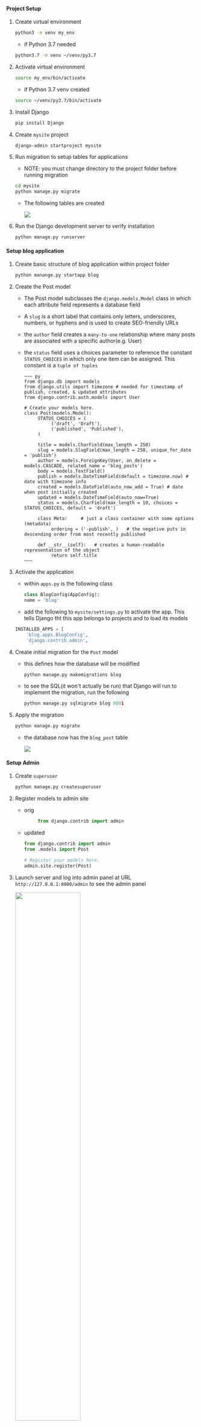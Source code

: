 #### Project Setup

1) Create virtual environment

     ~~~ bash
     python3 -m venv my_env
     ~~~

     - if Python 3.7 needed

     ~~~ bash
     python3.7 -m venv ~/venv/py3.7
     ~~~



2) Activate virtual environment

     ~~~ bash
     source my_env/bin/activate
     ~~~

     - if Python 3.7 venv created

     ~~~ bash
     source ~/venv/py3.7/bin/activate
     ~~~

3) Install Django

    ~~~ bash
    pip install Django
    ~~~


4) Create `mysite` project

    ~~~ bash
    django-admin startproject mysite
    ~~~

5) Run migration to setup tables for applications

    - NOTE: you must change directory to the project folder before running migration

    ~~~ bash
    cd mysite
    python manage.py migrate
    ~~~

    - The following tables are created

        <img src = "First_Migration_.png"/> 

6) Run the Django development server to verify installation

    ~~~ bash
    python manage.py runserver
    ~~~

#### Setup blog application

1) Create basic structure of blog application within project folder

    ~~~ py
    python manange.py startapp blog 
    ~~~

2) Create the Post model
    - The Post model subclasses the `django.models.Model` class in which each attribute field represents a database field
    - A `slug` is a short label that contains only letters, underscores, numbers, or hyphens and is used to create SEO-friendly URLs
    - the `author` field creates a `many-to-one` relationship where many posts are associated with a specific author(e.g. User)
    - the `status` field uses a choices parameter to reference the constant `STATUS_CHOICES` in which only one item can be assigned. This constant is a `tuple of tuples`

          ~~~ py
          from django.db import models
          from django.utils import timezone # needed for timestamp of publish, created, & updated attributes
          from django.contrib.auth.models import User

          # Create your models here.
          class Post(models.Model):
               STATUS_CHOICES = (
                    ('draft', 'Draft'),
                    ('published', 'Published'),
               )

               title = models.CharField(max_length = 250)
               slug = models.SlugField(max_length = 250, unique_for_date = 'publish')
               author = models.ForeignKey(User, on_delete = models.CASCADE, related_name = 'blog_posts')
               body = models.TextField()
               publish = models.DateTimeField(default = timezone.now) # date with timezone info
               created = models.DateField(auto_now_add = True) # date when post initially created
               updated = models.DateTimeField(auto_now=True)
               status = models.CharField(max_length = 10, choices = STATUS_CHOICES, default = 'draft')

               class Meta:     # just a class container with some options (metadata)
                    ordering = ('-publish', )   # the negative puts in descending order from most recently published

               def __str__(self):   # creates a human-readable representation of the object
                    return self.title
          ~~~

3) Activate the application

     - within `apps.py` is the following class

          ~~~ py
          class BlogConfig(AppConfig):
          name = 'blog'
          ~~~

    - add the following to `mysite/settings.py` to activate the app. This tells Django tht this app belongs to projects and to load its models

    ~~~ py
    INSTALLED_APPS = [
        'blog.apps.BlogConfig',
        'django.contrib.admin',
    ~~~

4) Create initial migration for the `Post` model 

     - this defines how the database will be modified
     
        ~~~ py
        python manage.py makemigrations blog
        ~~~

     - to see the SQL(it won't actually be run) that Django will run to implement the migration, run the following

       ~~~ py
       python manage.py sqlmigrate blog 0001
       ~~~


5) Apply the migration

     ~~~ py
     python manage.py migrate
     ~~~

     - the database now has the `blog_post` table

         <img src = "Post_model_Migration.png"/>


#### Setup Admin

1) Create `superuser`

    ~~~ py
    python manage.py createsuperuser
    ~~~

2) Register models to admin site

     - orig

          ~~~ py
               from django.contrib import admin
          ~~~

     - updated 
          ~~~ py
          from django.contrib import admin
          from .models import Post

          # Register your models here.
          admin.site.register(Post)
          ~~~
    
3) Launch server and log into admin panel at URL `http://127.0.0.1:8000/admin` to see the admin panel

     <img src = "Admin_panel.png" width = "60%"/>
     
4) Select Add post and note timezone message

     - message varies depending on your actual timezone

          <img src = "Addpost_timezone_message.png" width = "50%"/>

          - this can be resolved by modifying `TIME_ZONE` in `settings.py` to your actual timezone

          - before

               ~~~ py
               TIME_ZONE = 'UTC'
               ~~~

          - after

               ~~~ py
               TIME_ZONE = 'America/Chicago'
               ~~~

     - However, modifying `TIME_ZONE` can cause issues with Daylight Savings Time. It is recommended to use `UTC` time in the database and convert to `local time` for user interactions. <a href = "https://docs.djangoproject.com/en/3.0/topics/i18n/timezone"> see Time zones Django documentation</a>  

#### Customize admin model

1) Add the following model to `admin.py`

     - note the `admin options` 
        
          -  <a href = "https://docs.djangoproject.com/en/3.0/ref/contrib/admin/"> Django admin options </a>

          ~~~ py
          from django.contrib import admin
          from .models import Post

          # Register your models here.
          # admin.site.register(Post)

          # Custom models 
          @admin.register(Post)   # decorator performs same as admin.site.register(Post)
          class PostAdmin(admin.ModelAdmin):
               list_display = ('title', 'slug', 'author', 'publish', 'status')
               list_filter = ('status', 'created', 'publish', 'author')
               search_fields = ('title', 'body')
               prepopulated_fields = {'slug': ('title',)}
               raw_id_fields = ('author',)
               date_hierarchy = 'publish'
               ordering = ('status', 'publish')
          ~~~

#### Create list & detail views

1) Add the following views

     ~~~ py
     from django.shortcuts import render, get_object_or_404
     from .models import Post

     # Create your views here.
     def post_list(request):
          posts = Post.published.all()
          return render(request, 'blog/post/list.html', {'posts': posts})


     def post_detail(request, year, month, day, post):
          post = get_object_or_404(Post, 
               slug = post, 
               status = 'published', 
               publish__year = year,
               publish__month = month,
               publish__day = day)    

          return render(request, 'blog/post/detail.html', {'post': post}) 
     ~~~

2) Add URL patterns for views in the blog app

     - this maps URLs to views
     - the first pattern does not have arguments
     - the second pattern take four arguments
     - angle brackets are used to capture values from a URL as a strings
     - `path converters` are used to capture values. For example, <int:year> looks for a int parameter and returns an integer.  Likewise, <slug:post> matches a slug string
     - <a href = "https://docs.djangoproject.com/en/3.0/topics/http/urls/#path-converters"> Django path converters</a>
     - `name` maps the view
          ~~~ py
          from django.urls import path
          from . import views

          app_name = 'blog'

          urlpatterns = [
               # post views
               path('', views.post_list, name = 'post_list'),
               path('<int:year>/<int:month>/<int:day>/<slug:post>/', views.post_detail, name = 'post_detail'),
               
          ]
          ~~~

3) Update the project `urls.py`

     - add the `include` import

     - add the following to the `urlpatterns` variable

     - the `namespace` blog allow precise reversing of `names URL patterns`

          ~~~ py

          from django.urls import path, include

          urlpatterns = [
               path('admin/', admin.site.urls),
               path('blog/', include('blog.urls', namespace = 'blog')),

          ]

          ~~~

#### Implement Canonical URLs for models

     - Canonical means `preferred` and is a unique URL
     - the `reverse` method allows URLs to be built using their name and also allows passing additional parameters

     - Add the following to `models.py`
     - import `reverse`

          ~~~ py
          from django.urls import reverse
          ~~~

     - create `get_absolute_url` method to link to specific posts

          ~~~ py

          def get_absolute_url(self):
               return reverse("blog:post_detail",   # define args next, kwargs can also be implmented
                              args=[self.publish.year,
                                        self.publish.month,
                                        self.publish.day,
                                        self.slug ])
          
          ~~~

#### Update the models
     - import `reverse`

          ~~~ py
          from django.urls import reverse
          ~~~

   

#### Create templates for the views    

1) Set up the following folders and files inside the `blog` app

     <img src = 'template_structure.png'/>

    - use template tags, template variables, and template filters to create templates

2) Create the `base.html` template

     - utilizes `static files`

          ~~~ html
          {% load static %}
          <!DOCTYPE html>
          <html>
               <head>
                    <title>{% block title %} {% endblock %} </title>
                    <link href = "{% static "css/blog.css"%}" rel = "stylesheet">
               </head>

               <body>

                    <div id = "content">
                         {% block content %}

                         {% endblock %}

                    </div>

                    <div id = "sidebar">
                         <h2> My blog </h2>
                         <p> This is my blog </p>

                    </div>

               </body>

          </html>
          ~~~

3) Create the `list.html`template

     - `extends` allows this template to inherit from the `base.html` file
     - Two template filters are applied in the body of the post

          ~~~ html
          {% extends "blog/base.html" %}

          {% block title %} My Blog {% endblock %}

          {% block content %}
               <h1> My Blog! </h1>

               {% for post in posts %}
                    <h2>
                         <a href = "{{ post.get_absolute_url }}">
                         {{ post.title }}
                         </a>
                    </h2>

                    <p class = "date">
                         Published {{ post.publish }} by {{ post.author }}
                    </p>

                    {{ post.body|truncatewords:30|linebreaks}}

               {% endfor %}

          {%endblock%}
          ~~~

4) Create `detail.html` template

     ~~~ html
     {% extends "blog/base.html" %}

     {% block title %} {{ post.title }} {% endblock %}

     {% block content %}
          <h1> {{post.title}} </h1>
          <p class = "date">
               Published {{post.publish}} by {{post.author}}
          </p>

          {{post.body|linebreaks}}
     {% endblock %} 
     ~~~

#### Add Pagination

1) In `views.py` add the following import

     ~~~ py
     from django.core.paginator import Paginator, EmptyPage, PageNotAnInteger
     ~~~

2) Within `template\blog` create `pagination.html` template

     ~~~ html
     <div class = "pagination">
          <span class = "step-links">
          {% if page.has_previous %}
               <a href = "?page = {{ page.previous_page_number }}">Previous</a>
          {% endif %}

               <span class = "current">
                    Page {{page.number}} of {{page.paginator.num_pages}}. 
               </span>

               {% if page.has_next %}
                    <a href = "?page={{page.next_page_number }}">Next</a>
               {%endif%}
          </span>
     </div>
     ~~~

3) Within the `list.html` template, add the following to refer to the pagination template

     ~~~ html
     ...
     {% endfor %}

          {% include "pagination.html" with page=posts %}

     {%endblock%}
     ~~~

#### Using Class-based views

     Views are implemented as Python objects instead of functions

1) Add `from django.views.generic import ListView` to `views.py`

2) Create the following class-based view in `views.py`

     - The following two lines are analogous and create the `Queryset`

     ~~~ py
          model = Post
          # queryset = Post.published.all()
     ~~~

     - Although `object_list` is generically created for the query results, using `context_object_name` makes your code easier to follow

     ~~~ py
     class PostListView(ListView):
          model = Post
          # queryset = Post.published.all()
          context_object_name = 'posts'
          paginate_by = 3
          template_name = 'blog/post/list.html'
     ~~~

3) Modify `blog\urls.py` to use the `PostListView` class

     ~~~ py
     urlpatterns = [
          # post views
          # path('', views.post_list, name = 'post_list'),
          path('', views.PostListView.as_view(), name = 'post_list'),
          ...
     ~~~

4) Update the `list.html` file to receive an obj

     - NOTE: you must not put any spaces within `page=page_obj`

          ~~~ html
               {% endfor %}

               <!--  {% include "pagination.html" with page=posts %} -->
               {% include "pagination.html" with page=page_obj %}
          {%endblock%}

          ~~~

5) Add a link to return to the main blogs page

     ~~~ html
     <a href = '/blog'> return to all blogs </a>
     ~~~

### Adding Forms to blog

1) Create a `forms.py` file inside the blog app

     - this subclassess the base Form class
     - the CharField typicially renders as a HTML `input` element
     - `widget = forms.Textarea` overrides this and renders as an HTML `textarea` element
     - email validation is done on anything with `EmailField()`
     - <a href = 'https://docs.djangoproject.com/en/3.0/ref/forms/fields/'> Django Form Fields documentation </a>

          ~~~ py
          from django import forms

          class EmailPostForm(forms.Form):
               name = forms.CharField(max_length = 25)
               email = forms.EmailField()
               to = forms.EmailField()
               comments = forms.CharField(required = False, widget = forms.Textarea)
          ~~~

2) Create a view for the form

     - add the `EmailPostForm` import to `views.py`

     ~~~ py
     from .forms import EmailPostForm
     ~~~

     - Add the `post_share` view

     - it has both `request` & `post_id` as parameters
     - `get_object_or_404` verifies that post has `published status`
     - the same view is used for initial blank forms as well as forms with submitted data
     - a `GET` request indicates an empty form has to be displayed
     - a `POST` request indicates that valid form data has been submitted for the form to process
     - `request.method = POST` distinguishes between these two scenarios

#### Sending emails with Django

1) Django will write emails to the console if this is added to `settings.py`

     ~~~ py
     EMAIL_BACKEND = 'django.core.mail.backends.console.EmailBackend'
     ~~~

2) To use the SMTP server for `gmail`, add the following with a valid `gmail` account
   
     - IMPORTANT !! You can hide this info from tracking this sensitive info in github by going into the directory and issuing the following command to halt tracking changes on settings.py
     - TLS is a cryptographic protocol that provides end-to-end security of data sent between applications over the Internet.
  
          ~~~ bash
          git update-index --assume-unchanged settings.py
          ~~~

          NOTE - This will restore tracking changes !
          ~~~ bash
          git update-index --no-assume-unchanged settings.py
          ~~~

          ~~~ py
          EMAIL_HOST = 'smtp.gmail.com'
          EMAIL_HOST_USER = 'valid_gmail_account@gmail.com'
          EMAIL_HOST_PASSWORD = 'password for the account'
          EMAIL_PORT = 587
          EMAIL_USE_TLS = True
          ~~~

3) Modify `views.py`

     - import send_mail

          ~~~ py
          from django.core.mail import send_mail
          ~~~

     - modify `post_share` in `views.py`
          - A URI (Uniform Resource Identifier) is a string that refers to a resource such as a URL
          - get_absolute_url() method to tell Django how to calculate the canonical URL for an object. To callers, this method  should appear to return a string that can be used to refer to the object over HTTP.
          - an example of cd is `cd is {'name': 'ME', 'email': 'sktestdjango@gmail.com', 'to': 'sktestdjango@gmail.com', 'comments': 'Some comment'}`

               ~~~ py
               def post_share(request, post_id):
                    # Retrieve post by ID
                    post = get_object_or_404(Post, id = post_id, status = "published")
                    sent = False

                    if request.method == 'POST':
                         # form was submitted with data
                         form = EmailPostForm(request.POST)
                         if form.is_valid():
                         # Form fields passed validation
                         cd = form.cleaned_data 
                         # ... send email
                         post_url = request.build_absolute_uri(post.get_absolute_url())
                         subject = f"{cd['name']} recommends you read " f"{post.title}"
                         message = f"Read {post.title} at {post_url} \n\n" f"{cd['name']}\'s comments: {cd['comments']}"
                         send_mail(subject, message, 'sktestdjango@gmail.com', [cd['to']])
                         sent = True

                    else:  # show blank form
                         form = EmailPostForm()

                    context = {'post': post, 'form': form, 'sent': sent}

                    return render(request, 'blog/post/share.html', context)  
               ~~~

4) Add the path in `/blogs/urls.py`    

     ~~~ py
     urlpatterns = [
          # post views
          # path('', views.post_list, name = 'post_list'),
          path('', views.PostListView.as_view(), name = 'post_list'),
          path('<int:year>/<int:month>/<int:day>/<slug:post>/', views.post_detail, name = 'post_detail'),
          path('<int:post_id>/share/', views.post_share, name = 'post_share'),
     ]
     ~~~

5) Create the `share` template inside `blog/post`

     ~~~ html
     {% extends "blog/base.html" %}

     {% block title %} Share a post {% endblock %}

     {% block content %}
          {% if sent %}
               <h1> E-mail successfully sent </h1>
               <p> 
                    "{{ post.title}}" was successfully sent to {{ form.cleaned_data.to}}.
               </p>
          {% else %}
               <h1> Share "{{ post.title }}" by e-mail </h1>
               <form method = "post">
               <!-- Example data that is looped in
               cd is {'name': 'ME', 'email': 'sktestdjango@gmail.com', 'to': 'sktestdjango@gmail.com', 'comments': 'DEBUG test AGAIN'}  -->    
                    
                    {% for field in form%}
                         <div>
                         {{ field.errors }}
                         {{ field.label_tag }} {{ field }}
                         </div>
                    {% endfor %}
                    {% csrf_token %}
                    <input type = "submit" value = "Send e-mail">
               </form>
          {% endif %}    

     {% endblock %}

     ~~~

#### Comment functionality

1) Add a model for storing comments

     - The `ForeignKey` associates one `Post` to many `Commments`
     - this is a `one-to-many` relationship
     - the `related_name` attribute allows retrieval  all of a post's comments using `post.comments.all()`
     - If `related_name` was not defined, Django would use `comment_set` instead
     - Generally, `related_name` is the name to use for the relation from the related object back to this one
     - the `active` attribute allows for comments to be turned off(e.g. hidden)

          ~~~ py
          class Comment(models.Model):
               post = models.ForeignKey(Post, on_delete=models.CASCADE, related_name='comments')
               name = models.CharField(max_length=80)
               email = models.EmailField()
               body = models.TextField()
               created = models.DateTimeField(auto_now_add = True)
               updated = models.DateTimeField(auto_now=True)
               active = models.BooleanField(default = True)

               class Meta:  # just a class container with some options (metadata)
                    ordering: ('created',)

               def __str__(self):
                    return f'Comment by {self.name} on {self.post}' 
          ~~~

2) Create a new migration in terminal of the virtual environment

     ~~~ bash
     python manage.py makemigrations blog
     ~~~

3) Run the migration

     ~~~ bash
     python manage.py migrate
     ~~~

4) Register model with the admin interface in `admin.py`

     - include the `Comment` import

     - add the custom Model

          ~~~ py
          @admin.register(Comment)
          class CommentAdmin(admin.ModelAdmin):
               list_display = ('name', 'email', 'post', 'created', 'active' )
               list_filter = ('active', 'created', 'updated')
               search_fields = ('name', 'email', 'body')
          ~~~

5) Modify `forms.py` to allow dynamically built forms from `Comment` model

     - include the `Comment` import

     - add the following class

          ~~~ py
          class CommentForm(forms.ModelForm):
               class Meta:
                    model = Comment
                    fields = ('name', 'email', 'body')
          ~~~

6) Modify the `post_detail` view    

     - import the `Comment` model and `CommentForm`

          ~~~ py
          from .models import Post, Comment
          from .forms import EmailPostForm, CommentForm
          ~~~

          ~~~ py
          def post_detail(request, year, month, day, post):
               post = get_object_or_404(Post, 
                                        slug = post, 
                                        status = 'published', 
                                        publish__year = year,
                                        publish__month = month,
                                        publish__day = day)    



               # list of active comments for this post
               comments = post.comments.filter(active = True)

               new_comment = None

               if request.method == 'POST':
                    # A comment was posted
                    comment_form = CommentForm( data=request.POST )

                    if comment_form.is_valid():
                         # create comment obj but do not save to database yet
                         new_comment = comment_form.save(commit = False)
                         # Assign current post to comment
                         new_comment.post = post
                         # Save the comment to the database
                         new_comment.save()

               else:  # provide blank comment form
                    comment_form = CommentForm()


               context = {'post': post, 'comments': comments, 
                         'new_comment': new_comment, 'comment_form': comment_form }

               return render(request, 'blog/post/detail.html', context) 
          ~~~

7) Add comments to `post_detail` template content block

     ~~~ py
          {% with comments.count as total_comments %}
               <h2>
                    {{ total_comments }} comment {{ total_comments|pluralize }}
               </h2>
          {% endwith %}  

          {% for comment in comments %}
                    <div class = "comment">
                         <p clss = "info">
                         Comment {{ forloop.counter }} by {{ comment.name }}
                         </p>
                         {{ comment.body|linebreaks }}
                    </div>
               {% empty %}
                    <p> There are no comments yet </p>    
               {% endfor %}
          {% if new_comment %}
               <h2> Your comment has been added </h2>
          {% else %}
               <h2> Add a new comment </h2>
               <form method = 'post'>
                    {{ comment_form.as_p }}
                    {% csrf_token %}
                    <p>
                         <input type = "submit" value = "Add Comment">
                    </p>
               </form>


          {% endif %}
     ~~~
   
8) Move `return to all blogs` link to below `Share this post link`

     ~~~ html
          <p>
               <a href = "{% url "blog:post_share" post.id %}"> Share this post <a/>
          </p>

          <p>
               <a href = '/blog'> return to all blogs </a>
          </p>

     ~~~

#### Add tagging functionality

1) Utilize the 3rd party app `django-taggit`

     - from virtual environment in terminal run

          ~~~ bash
          pip install django_taggit
          ~~~

 2) Add the app to `INSTALLED_APPS` in `settings.py`

     ~~~ py
     ...
     INSTALLED_APPS = [
          'blog.apps.BlogConfig',
          'taggit',
          'django.contrib.admin',
     ...
     ~~~

 3) Add `taggit` to `models.py`

     - import taggit

          ~~~ py
          from taggit.managers import TaggableManager
          ~~~

     - append to the `Post` model
     - the `tags` manager allows adding, retreiving, &  removal of tags from `Post` objects
          ~~~ py
          tags = TaggableManager()
          ~~~

4) Create a migration for the changes to `model.py`

     ~~~ py
     python manage.py makemigrations blog
     ~~~ 

5) Run migration

     ~~~ py
     python manage.py migrate
     ~~~

6) Modify the `list` template to display tags

     - the `join` template filter
     - <a href = "https://docs.djangoproject.com/en/3.0/ref/templates/builtins/#filter"> Django template filters </a>

          ~~~ py
            ...
            {{ post.title }}

            <p class = 'tags'> Tags: {{ post.tags.all|join:", " }}</p>
            ...
          ~~~

7) Modify `views.py` to allow listing of posts with a specific tag

     - import `Tag` model

          ~~~ py
               from taggit.models import Tag
          ~~~

     - modify `post_list` view to filter posts by tag

          ~~~ py
               def post_list(request, tag_slug = None):
                    object_list = Post.published.all()
                    
                    tag = None

                    if tag_slug:
                         tag = get_object_or_404(Tag, slug = tag_slug)
                         object_list = object_list.filter(tags__in = [tag])
          ~~~

     - include `tags` in the `context`

          ~~~ py
               context = {'page': page, 'posts': posts, 'tag': tag}
          ~~~

 8) Modify `urls.py`

    - `name` allows calling the same view with and without parameters

     ~~~ py
          urlpatterns = [
               # post views
               path('', views.post_list, name = 'post_list'),
               # path('', views.PostListView.as_view(), name = 'post_list'),
               path('tag/<slug:tag_slug>/', views.post_list, name = 'post_list_by_tag'),
               path('<int:year>/<int:month>/<int:day>/<slug:post>/', views.post_detail, name = 'post_detail'),
               path('<int:post_id>/share/', views.post_share, name = 'post_share'),
          ]
     ~~~

9) Modify the `list` template

     - before
          ~~~ html
               {% extends "blog/base.html" %}

               {% block title %} My Blog {% endblock %}

               {% block content %}
                    <h1> My Blog! </h1>

                    {% for post in posts %}
                         <h2>
                         <a href = "{{ post.get_absolute_url }}">
                              {{ post.title }}
                         </a>
                         </h2>

                         <p class = "date">
                         Published {{ post.publish }} by {{ post.author }}
                         </p>

                         {{ post.body|truncatewords:30|linebreaks}}

                    {% endfor %}

                    <!--  {% include "pagination.html" with page=posts %} -->
                    {% include "pagination.html" with page=page_obj %}
               {%endblock%}
          ~~~

     -  after

          ~~~ html
               {% extends "blog/base.html" %}

               {% block title %} My Blog {% endblock %}

               {% block content %}
                    <h1> My Blog! </h1>

                    {% if tag %}
                         <h2> posts tagged with "{{ tag.name }}" </h2>
                    {% endif %}

                    {% for post in posts %}
                         <h2>
                         <a href = "{{ post.get_absolute_url }}">
                              {{ post.title }}
                         </a>
                         </h2>

                         <p class = "tags">
                         Tags:
                         {% for tag in post.tags.all %}
                              <a href = "{% url "blog:post_list_by_tag" tag.slug %}">
                                   {{ tag.name }}
                              </a>
                              {% if not forloop.last %}, {% endif %}
                         {% endfor %}
                         </p>
                         <p class = "date">
                         Published {{ post.publish }} by {{ post.author }}
                         </p>

                         {{ post.body|truncatewords:30|linebreaks}}

                    {% endfor %}    

                    {% include "pagination.html" with page=posts %}
                    <!-- {% include "pagination.html" with page=page_obj %} -->
               {%endblock%}
          ~~~

#### Retrieve similar posts

1) Modify `views.py` 

     - add `Count` import

          ~~~ py
          from django.db.models import Count
          ~~~

     - add the following to the bottom of the `post_detail` function
     - the last four aggregated posts are sliced using the calculated field `-same_tags`

          ~~~ py
               post_tags_ids = post.tags.values_list('id', flat = True)
               similar_posts = Post.published.filter(tags__in=post_tags_ids).exclude(id=post.id)
               similar_posts = similar_posts.annotate(same_tags=Count('tags')).order_by('-same_tags', '-publish')[:4]

               context = {'post': post, 'comments': comments, 
                         'new_comment': new_comment, 'comment_form': comment_form,
                         'similar_posts': similar_posts }

               return render(request, 'blog/post/detail.html', context)  
          ~~~

2) Modify the `detail` template to show posts that are similar

     ~~~ py
          ...
          {{post.body|linebreaks}}

               <p>
                    <a href = "{% url "blog:post_share" post.id %}"> Share this post </a>
               </p>

               <h2> Similar Posts </h2>
               {% for post in similar_posts %}
                    <p>
                         <a href = "{{ post.get_absolute_url }}"> {{post.title}} </a>
                    </p>
               {% empty %}
                    There are no similar posts yet
               {% endfor %}

               <p>
                    <a href = '/blog'> return to all blogs </a>
               </p>
          ...
     ~~~

#### Using custom template tags

<a href = "https://docs.djangoproject.com/en/3.0/howto/custom-template-tags/"> Django Custom template tags documentation </a>

1) Create a `templatetags` directory inside the `blog` app

2) Add the following two files to the `templatetags` directory

     - `__init__.py`

     - `blog_tags.py`

3) Add the following to the `blog_tags` file


     - `Django` uses the `simple_tag` decorator to use the function name as the tag name. To create a custom name, append `(name='CustomName')` to `.simple_tag`
     - the `register` variable is an instance of `template.Library()` and it regsiters the custom tags and filters

          ~~~ py
          from django import template
          from ..models import Post

          register = template.Library()

          @register.simple_tag
          def total_posts():
               return Post.published.count

          ~~~

4) Update `base.html` to utilize `blog_tags`

     ~~~ html
     {% load blog_tags %}
     {% load static %}
     <!DOCTYPE html>
     <html>
          <head>
               <title>{% block title %} {% endblock %} </title>
               <link href = "{% static "css/blog.css"%}" rel = "stylesheet">
          </head>

          <body>

               <div id = "content">
                    {% block content %}

                    {% endblock %}
               </div>

               <div id = "sidebar">
                    <h2> My blog </h2>
                    <p> This is my blog, I've wriiten {% total_posts %} so far </p>
               </div>

          </body>

     </html>
     ~~~

     - The `blog` page will now show the `total_posts` custom tag

          <img src = "total_posts_custom_tag.png" width = "50%"/>


5) Add the following to `blog_tags.py`

     - show current_time is just used to demonstrate anther way to use a simple_tag that is named `time_now`

          ~~~ py
          import datetime

          register = template.Library()

          format_string = "%b %x %X %Z %p"

          @register.simple_tag
          def total_posts():
          return Post.published.count()

          @register.simple_tag(name = 'time_now')
          def show_current_time():
               return datetime.datetime.now().strftime(format_string)
          ~~~

     - the inclusion tag allows rendering of context variables into a template
     - the `blog/post/latest_posts.html` template renders the `latest_posts` context variable
     - this function returns a `dictionary`

          ~~~ py
          @register.inclusion_tag('blog/post/latest_posts.html')
          def show_latest_posts(count=5):
          latest_posts = Post.published.order_by('-publish')[:count]
          return {'latest_posts': latest_posts}
          ~~~

6) Create the `blog/post/latest_posts.html` template

     - the URL & title of each item in the `latest_posts` dictionary is rendered in the template

          ~~~ html
          <ul>
               {% for post in latest_posts %}
                    <li>
                         <a href = "{{ post.get_absolute.url }}"> {{ post.title }} </a>
                    </li>
               {% endfor%}
          </ul>
          ~~~

7) Modify `base.html` to render the `context variable`

     ~~~ html
          <div id = "sidebar">
               <h2> My blog </h2>
               <p> This is my blog, I've wriiten {% total_posts %} so far </p>
          
               <h3> Latest posts </h3>
               {% show_latest_posts 3 %}
               <h4> Current time </h4>
               {% time_now %}          
          </div>
     ~~~


8) Add a `simple tag` that returns a reusable value in `django_blog_postgres`

     - a `QuerySet` using the `annotate` function will aggregate the total number of post comments
     - the `Count` function will store the total number in the `total_comments` variable
     - the `-` sign puts the results in descending order
     - the `count` variable is optional and limits the total objects returned to 5


     - make sure that `Count` is imported

          ~~~ py
          from django.db.models import Count
          ~~~

          ~~~ py
          @register.simple_tag
          def get_most_commented_posts(count = 5):
               return Post.published.annotate(total_comments = Count('comments')).order_by('-total_comments')[:count]   
          ~~~

9) Update the `base.html` template

     - the variable returned is stored in a new variabled called `most_commented_posts`

          ~~~ html
               <div id = "sidebar">
                    <h2> My blog </h2>
                    <p> This is my blog, I've wriiten {% total_posts %} so far </p>
               
                    <h3> Latest posts </h3>
                    {% show_latest_posts 3 %}
                    <h4> Current time </h4>
                    {% time %}
                    <h3> Most commented posts </h3>
                    {% get_most_commented_posts as most_commented_posts %}
                    <ul>
                         {% for post in most_commented_posts %}
                              <li>
                                   <a href = "{{post.get_absolute_url}}"> {{post.title}} </a>
                              </li>
                         {% endfor %}     
                    </ul>
               </div>
          ~~~

     - the sidebar will now show all of the custom template tags

     <img src = "side_bar_with_several_custom_template_tags.png" width = "50%"/>

#### Custom template filters

1) `Markdown` syntax can be converted to HTML in templates after installing the Python markdown module
   
     - Special Python functions that accept 1 or 2 parameters and an optional argument
     - Value returned can be sent into a another filter

     <a href = "https://python-markdown.github.io/" > Python Markdown </a>

     <a href = "https://docs.djangoproject.com/en/3.0/ref/templates/builtins/#built-in-filter-reference"> Django filter reference </a>

     <a href = "https://docs.djangoproject.com/en/3.0/howto/custom-template-tags/#writing-custom-template-filters"> Django custom template filter reference </a>


     - install `markdown` within the `virtual environment`

          ~~~ bash
          pip install markdown
          ~~~

2) Create a custom filter to use Markdown in blog posts and then convert to HTML in templates in `blog_tags.py`

     - by default, `Django` will escape HTML code to prevent malicious HTML output
     - using the `mark_safe` function will allow Djngo to output the HTML
     - the function is named to prevent conflicts

     - import the following

          ~~~ py
          from django.utils.safestring import mark_safe
          import markdown
          ~~~


          ~~~ py
          @register.filter(name = "markdown")
          def markdown_format(text):
               return mark_safe(markdown.markdown(text))
          ~~~

 3) Add the following to load template tags in `list.html` & `detail.html` below the `extends tag`

     ~~~ html
     {% load blog_tags %}
     ~~~

4) In `details.html` 

     replace `{{post.body|linebreaks}}`

     with `{{post.body|markdown}}`

5) In `list.html` 
   
     replace `{{ post.body|truncatewords:30|linebreaks}}`
     
     with ` {{ post.body|markdown|truncatewords_html:30 }}`

6) Open the URL to `http://127.0.0.1:8000/admin/blog/post/add/` and the following to the body section

     ~~~ text
     This is a post formatted with markdown
     --------------------------------------

     *this is emphasized*  **this is more emphasized**

     Here is a new list:
     * one
     * two
     * three
     ~~~

     - the following should will be rendered on the blog site

     <img src = "markdown_post.png" width = "50%"/>

#### Creating a sitemap

1) Add the following to `settings.py` and define a `site ID`

     - `Django` includes a `sitemap framework` that provides search engines
          - pages of your website
          - relevance
          - update frequency
     - it also associates objects to specific websites running within the project
     - using the `sitemap framework` requires activation of the sites and the sitmap applications

          ~~~ py
          # Application definition

          SITE_ID = 1

          INSTALLED_APPS = [
          'blog.apps.BlogConfig',
          'taggit',
          'django.contrib.admin',
          'django.contrib.auth',
          'django.contrib.contenttypes',
          'django.contrib.sessions',
          'django.contrib.messages',
          'django.contrib.staticfiles',
          'django.contrib.sites',
          'django.contrib.sitemaps',

          ]
          ~~~

2) Create tables for the `Django` site application by runnning a migration in the terminal of the virtual environment

     ~~~bash 
     python manage.py migrate
     ~~~


     - the following is expected in the terminal

          ~~~ bash
          Operations to perform:
          Apply all migrations: admin, auth, blog, contenttypes, sessions, sites, taggit
          Running migrations:
          Applying sites.0001_initial... OK
          Applying sites.0002_alter_domain_unique... OK
          ~~~


3) Create the `sitemps.py` file inside the `blog` folder

     - a `sitemap` is an `XML` file that provides info to `search engines`
     - the custom sitemap inherits from the `Sitemap` class
     - `relevance` is determined from the `priority` attribute
     - `update frequency` is determined from the `changefreq` attribute
     - `items` returns a `QuerySet` of objects used in the sitemap
     - `absolute_URL` determines the `URL` of each post
     - `location` can be used to find the `URL` of each object
     - `lastmod` provides the most recent update timestamp
     - NOTE: `changefreq` & `priority` can be used as `attributes` OR `methods`
     - <a href = "https://docs.djangoproject.com/en/3.0/ref/contrib/sitemaps/"> Django SiteMap framework </a>


          ~~~ py
          from django.contrib.sitemaps import Sitemap
          from .models import Post

          class PostSitemap(Sitemap):
               changefreq = 'weekly'
               priority = '0.9'    # max is 1

               # Django will call the get_abolsute_url method created in Post model
               #    def get_absolute_url(self):
               def items(self):
                    return Post.published.all()


               # should return a datetime obj
               # defined in Post model as
               #    updated = models.DateTimeField(auto_now=True)
               def lastmod(self, obj):
                    return obj.updated 
          ~~~


4) Add `sitemap URL` to the project's `urls.py` file

     - the following imports are required

          ~~~ py
          from django.contrib.sitemaps.views import sitemap
          from blog.sitemaps import PostSitemap
          ~~~

     - NOTE: changes to a sitemap can `ping` Google 
     - <a href = "https://docs.djangoproject.com/en/3.0/ref/contrib/sitemaps/#django.contrib.sitemaps.ping_google"> Ping Google </a>

          ~~~ py
          # a custom sitemaps dictionary can be created and passed to the sitemap view
          sitemaps = {
               'posts': PostSitemap,
          }


          urlpatterns = [
               path('admin/', admin.site.urls),
               path('blog/', include('blog.urls', namespace = 'blog')),
               path('sitemap.xml', sitemap, {'sitemaps': sitemaps}, name = 'django.contrib.sitemaps.views.sitemap')
          ]
          ~~~

5) Open `http://127.0.0.1:8000/sitemap.xml`  in the browser to view the XML output of `sitemap.xml`

     - each `url` tag is creaated using info returned from the `get_absolute_url` method in the `Post` model
     - the site is defined as `example.com` as defined in the `Site` obj in the database

          ~~~ xml
          <urlset xmlns="http://www.sitemaps.org/schemas/sitemap/0.9">
               <url>
                    <loc>http://example.com/blog/2020/7/22/markdown-post/</loc>
                    <lastmod>2020-07-22</lastmod>
                    <changefreq>weekly</changefreq>
                    <priority>0.9</priority>
               </url>
               <url>
                    <loc>http://example.com/blog/2020/5/22/new-published-post/</loc>
                    <lastmod>2020-05-22</lastmod>
                    <changefreq>weekly</changefreq>
                    <priority>0.9</priority>
               </url>
               <url>
                    <loc>http://example.com/blog/2020/5/22/miles-davis-favorite-songs/</loc>
                    <lastmod>2020-05-27</lastmod>
                    <changefreq>weekly</changefreq>
                    <priority>0.9</priority>
               </url>
               <url>
                    <loc>http://example.com/blog/2020/5/22/notes-duke-ellington/</loc>
                    <lastmod>2020-05-27</lastmod>
                    <changefreq>weekly</changefreq>
                    <priority>0.9</priority>
               </url>
                    <url>
                    <loc>http://example.com/blog/2020/5/20/another-post/</loc>
                    <lastmod>2020-05-20</lastmod>
                    <changefreq>weekly</changefreq>
                    <priority>0.9</priority>
               </url>
                    <url>
                    <loc>http://example.com/blog/2020/5/20/Who-was-Django-Reinhardt/</loc>
                    <lastmod>2020-05-27</lastmod>
                    <changefreq>weekly</changefreq>
                    <priority>0.9</priority>
               </url>
          </urlset>
          ~~~

6) Open `http://127.0.0.1:8000/admin/sites/site/` to see the admin view of the site's framework

     <img src = "admin_sitemap.png" width = "50%"/>

7) Change the `Domain name` to `localhost:8000` and note that the url location is now updated

     ~~~ xml
     <urlset xmlns="http://www.sitemaps.org/schemas/sitemap/0.9">
          <url>
               <loc>http://localhost:8000/blog/2020/7/22/markdown-post/</loc>
               <lastmod>2020-07-22</lastmod>
               <changefreq>weekly</changefreq>
               <priority>0.9</priority>
          </url>
          <url>
               <loc>http://localhost:8000/blog/2020/5/22/new-published-post/</loc>
               <lastmod>2020-05-22</lastmod>
               <changefreq>weekly</changefreq>
               <priority>0.9</priority>
          </url>
          <url>
               <loc>http://localhost:8000/blog/2020/5/22/miles-davis-favorite-songs/</loc>
               <lastmod>2020-05-27</lastmod>
               <changefreq>weekly</changefreq>
               <priority>0.9</priority>
          </url>
          <url>
               <loc>http://localhost:8000/blog/2020/5/22/notes-duke-ellington/</loc>
               <lastmod>2020-05-27</lastmod>
               <changefreq>weekly</changefreq>
               <priority>0.9</priority>
          </url>
          <url>
               <loc>http://localhost:8000/blog/2020/5/20/another-post/</loc>
               <lastmod>2020-05-20</lastmod>
               <changefreq>weekly</changefreq>
               <priority>0.9</priority>
          </url>
          <url>
               <loc>http://localhost:8000/blog/2020/5/20/Who-was-Django-Reinhardt/</loc>
               <lastmod>2020-05-27</lastmod>
               <changefreq>weekly</changefreq>
               <priority>0.9</priority>
          </url>
     </urlset>
     ~~~

#### Creating feeds

1) Create `feeds.py` inside the `blog` app folder

     - `Django` can be  configured to create `RSS` or `Atom` feeds for updated content
     - the feeds are usually generated in `XML` format by a `feed aggregator`
     - <a href = "https://docs.djangoproject.com/en/3.0/ref/contrib/syndication/"> Django Syndication Feed framework </a>
     - the `reverse()` method allows for URLs to be created from their `name` and other optional params
     - `items()` retrieves objects to be used in the feed

          ~~~ py
          from django.contrib.syndication.views import Feed
          from django.template.defaultfilters import truncatewords
          from django.urls import reverse_lazy
          from .models import Post

          class LatestPostsFeed(Feed):
               title = 'My Blog'
               link = reverse_lazy('blog:post_list')
               description = 'New posts of my own'

               def items(self):
                    return Post.published.all()[:5]

               def item_title(self, item):
                    return item.title  

               def item_description(self, item):
                    return truncatewords(item.body, 30)   
          ~~~

2) Modify the `blog` app's `urls.py` file

     - include the import

          ~~~ py
          from .feeds import LatestPostsFeed
          ~~~

     - add the feed route to `urlpatterns`

          ~~~ py
          urlpatterns = [
          # post views
          path('', views.post_list, name = 'post_list'),
          # path('', views.PostListView.as_view(), name = 'post_list'),
          path('tag/<slug:tag_slug>/', views.post_list, name = 'post_list_by_tag'),
          path('<int:year>/<int:month>/<int:day>/<slug:post>/', views.post_detail, name = 'post_detail'),
          path('<int:post_id>/share/', views.post_share, name = 'post_share'),
          path('feed/', LatestPostsFeed(), name = 'post_feed'),
          ]
          ~~~

3) Navigate to `http://127.0.0.1:8000/blog/feed/` to view the RSS feed

     ~~~ RSS
     <?xml version="1.0" encoding="utf-8"?>
     <rss version="2.0" xmlns:atom="http://www.w3.org/2005/Atom">
          <channel>
               <title>My Blog</title>
               <link>http://localhost:8000/blog/</link>
               <description>New posts of my own</description>
               <atom:link href="http://localhost:8000/blog/feed/" rel="self"></atom:link>
               <language>en-us</language>
               <lastBuildDate>Thu, 23 Jul 2020 02:13:27 +0000</lastBuildDate>
               <item>
                    <title>Markdown post</title>
                    <link>http://localhost:8000/blog/2020/7/22/markdown-post/</link>
                    <description>This is a post formatted with markdown -------------------------------------- *this is emphasized* **this is more emphasized** Here is a new list: * one * two * three</description>
                    <guid>http://localhost:8000/blog/2020/7/22/markdown-post/</guid>
               </item>
               <item
                    ><title>The new published post</title>
                    <link>http://localhost:8000/blog/2020/5/22/new-published-post/</link>
                    <description>Something in the new published post</description>
                    <guid>http://localhost:8000/blog/2020/5/22/new-published-post/</guid>
               </item>
               <item>
                    <title>Miles Davis favorite songs</title>
                    <link>http://localhost:8000/blog/2020/5/22/miles-davis-favorite-songs/</link>
                    <description>Miles Davis III was an American jazz pianist, bandleader, and composer</description>
                    <guid>http://localhost:8000/blog/2020/5/22/miles-davis-favorite-songs/</guid>
               </item>
               <item>
                    <title>Notes on Duke Ellington</title>
                    <link>http://localhost:8000/blog/2020/5/22/notes-duke-ellington/</link>
                    <description>Edward "Kennedy" Ellington was an American composer, pianist, and leader of a jazz orchestra</description>
                    <guid>http://localhost:8000/blog/2020/5/22/notes-duke-ellington/</guid>
               </item>
               <item>
                    <title>Another-post</title>
                    <link>http://localhost:8000/blog/2020/5/20/another-post/</link>
                    <description>Post body.</description>
                    <guid>http://localhost:8000/blog/2020/5/20/another-post/</guid>
               </item>
          </channel>
     </rss>
     ~~~

4) Add a `feed subscription` to the `sidebar` in `base.html`

     ~~~ html
          <ul>
               {% for post in most_commented_posts %}
                    <li>
                         <a href = "{{post.get_absolute_url}}"> {{post.title}} </a>
                    </li>
               {% endfor %}     
          </ul>
          <p>
               <a href = "{% url 'blog:post_feed' %}"> Subscribe to the RSS feed </a>
          </p>
     ~~~

     <img src = "RSS_feed.png" width = "50%"/>

     - the link shows the `RSS feed` as shown above

#### Adding full-text search

1) Install `PostgreSQL`
If you are using Python 3.8, you may receive an error when attempting to run a migration. Refer to the section on forcing the venv to use Python 3.7

     - The `PostgreSQL` database allows for much more complex search queries than the native `SQLite`

     - <a href = "https://www.postgresql.org/docs/12/textsearch.html"> PostgreSQL full-text search </a>

     - the `psycopg2 PostgreSQL adapter` must be also installed
     - The binary package is a practical choice for development and testing but in production it is advised to use the package built from sources.

          ~~~ bash
          pip install psycopg2-binary
          ~~~

2) Create a user and enter a password 

     ~~~ bash
     createuser -dP blog
     ~~~

3) Create the `blog` database

     ~~~ bash
     createdb -E utf8 -U blog blog
     ~~~

4) Update the `DATABASES` section of `settings.py`

     ~~~ py
     DATABASES = {
          'default': {
               'ENGINE': 'django.db.backends.postgresql',
               'NAME': 'blog',
               'USER': 'blog',
               'PASSWORD': 'blog',

          }
     }
     ~~~

5) Run a migration. Note that the database will be empty

     ~~~ bash
     python manage.py migrate
     ~~~

6) Create a superuser

     ~~~ bash
     python manage.py createsuperuser
     ~~~

7) Add several posts with tags, etc. to start experimenting with searching with `Postgres`

##### Simple searches

1) Add to `INSTALLED_APPS` in `settings.py`

     ~~~ py
     INSTALLED_APPS = [
          'django.contrib.postres',
          'django.contrib.sites',
          'django.contrib.sitemaps',
     ~~~

2) Test some simple look ups using `QuerySet` within the `Python shell`

     ~~~ bash
     python manage.py shell
     ~~~

     - the following will search `body` text for the word `postgres`

     ~~~ bash
     from blog.models import Post
     Post.objects.filter(body__search='searched')
     ~~~

     ~~~ bash
     from blog.models import Post
     Post.objects.filter(body__icontains='searched')
     ~~~

     - to search in multiple fields, use the `SearchVector` object
     - both the `title` and `body` text will be searched

     ~~~ bash
     from django.contrib.postgres.search import SearchVector
     from blog.models import Post

     Post.objects.annotate(
     search=SearchVector('title', 'body'),
     ).filter(search='post')
     ~~~ 

#### Create Searchable View

1) Create a search form in `forms.py`

     - the `query` object will allow users to enter search terms

     ~~~ py
     class SearchForm(forms.Form):
          query = forms.CharField()
     ~~~

2) Create a `post_search` view in `views.py`

     - <a href = "https://docs.djangoproject.com/en/3.0/ref/contrib/postgres/search/#searchvector"> Django SearchVector ref </a>


     - the following imports are required

          ~~~ py
          from django.contrib.postgres.search import SearchVector
          from .forms import EmailPostForm, CommentForm, SearchForm
          ~~~

     - `form` instantiates the `SearchForm` form
     - `request.GET` verifies if a form was submitted
     - the form is sent using `GET` so that the URL includes the `query` parameter
     - `search` instantiates `SearchVector` using the customized `title` and `body` field entries
     - `.order_by('-updated)` puts in descnendin order by last time post was updated

          ~~~ py
               def post_search(request):
                    form = SearchForm()
                    query = None
                    results = []

                    if 'query' in request.GET:
                    form = SearchForm(request.GET)
                    if form.is_valid():
                         query = form.cleaned_data['query']
                         results = Post.published.annotate(search=SearchVector('title', 'body'),).filter(search=query).order_by('-updated')
                    
                    context = {
                         'form': form,
                         'query': query,
                         'results': results
                    }
                    
                    return render(request, 'blog/post/search.html', context)
          ~~~

3) Create the `search.html` template within the `/blog/templates/blog/post/` folder

     ~~~ py
     {% extends "blog/base.html" %}
     {% load blog_tags %}

     {% block title %} Search {% endblock %}

     {% block content%}
          {% if query %}

               <h1> Posts containing "{{query}}" </h1>
               <h3>
                    {% with results.count as total_results %}
                    Found {{ total_results }} result {{ total_results|pluralize }}
                    {% endwith %}
               </h3>

               {% for post in results %}
                    <h4>
                         <a href = "{{ post.get_absolute_url }}"> {{ post.title }} </a>
                    </h4>

                    {{ post.body|markdown|truncatewords_html:5 }}

                    {%  empty %}
                    <p> There are no results for your query </p>
               {% endfor %} 

               <p>
                    <a href = "{% url "blog:post_search" %}"> Search again </a>
               </p>

          {% else %}
               <h1> Search for posts </h1>

               <form method = "get">
                    {{ form.as_p }}
                    <input type = "submit" value = "Search" />
               </form>

          {% endif %}

     {% endblock %}
     ~~~

4) Add path to `search.html` inside the app's `urls.py` file

     ~~~ py
     urlpatterns = [
     # post views
     path('', views.post_list, name = 'post_list'),
     # path('', views.PostListView.as_view(), name = 'post_list'),
     path('tag/<slug:tag_slug>/', views.post_list, name = 'post_list_by_tag'),
     path('<int:year>/<int:month>/<int:day>/<slug:post>/', views.post_detail, name = 'post_detail'),
     path('<int:post_id>/share/', views.post_share, name = 'post_share'),
     path('feed/', LatestPostsFeed(), name = 'post_feed'),
     path('search/', views.post_search, name = 'post_search'),
     ]
     ~~~

5) Conditionally render `Search` link in sidebar if not already on the search page by adding this to `base.html`

     - the following is simply debug code

     ~~~ html
     <p> Current URL {{ request.get_full_path }}</p>**
     ~~~

     ~~~ html
     {% if request.get_full_path != '/blog/search/'%}     
          <p>
               <a href = "{% url 'blog:post_search' %}"> Search Posts </a>
          </p>
     {% endif %}
     ~~~

#### Stemming and Ranking Search Results

1) Add the following imports to blog app's `views.py` file

     ~~~ py
     from django.contrib.postgres.search import SearchVector, SearchQuery, SearchRank
     ~~~


     - Stemming is used in search enginers to reduce words to their stem, e.g. post is the stem of posted, posting, etc.

     - `PostgreSQL` uses stemming algorithms to refine searches and can also count the frequency of search terms

2) In the `post_search` view, comment out the previous `results` variable and replace with the following:


     ~~~ py
     # results = Post.published.annotate(search=SearchVector('title', 'body'),).filter(search=query).order_by('-updated')
                    search_vector = SearchVector('title', 'body')
                    search_query = SearchQuery(query)
                    results = Post.published.annotate(search=search_vector, rank = SearchRank(search_vector, search_query)).filter(search=search_query).order_by('-rank')

     ~~~

     - `SearchRank` orders the results by relevancy
     - `SearchVector` builds a query from searches in the `title` and `body` fields